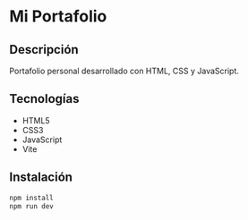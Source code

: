 # Mi Portafolio

## Descripción
Portafolio personal desarrollado con HTML, CSS y JavaScript.

## Tecnologías
- HTML5
- CSS3
- JavaScript
- Vite

## Instalación
```bash
npm install
npm run dev
